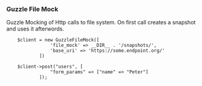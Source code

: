 ### Guzzle File Mock

Guzzle Mocking of Http calls to file system. On first call creates a snapshot and uses it afterwords.

```
	$client = new GuzzleFileMock([
	            'file_mock' => __DIR__ . '/snapshots/',
	            'base_uri' => 'https://some.endpoint.org/'
	        ])

	$client->post("users", [
	            "form_params" => ["name" => "Peter"]
	        ]);
```